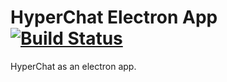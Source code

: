 # HyperChat Electron App [![Build Status](https://travis-ci.com/hypercubemc-github/HyperChat-Electron-App.svg?branch=master)](https://travis-ci.com/hypercubemc-github/HyperChat-Electron-App)

HyperChat as an electron app.
